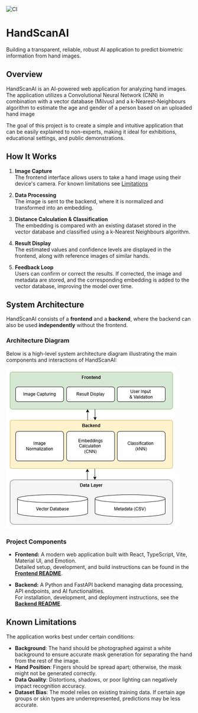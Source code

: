![CI](https://github.com/ZDDduesseldorf/HandScanAI/actions/workflows/ci.yml/badge.svg?branch=main)

# HandScanAI

Building a transparent, reliable, robust AI application to predict biometric information from hand images.

## Overview

HandScanAI is an AI-powered web application for analyzing hand images. The application utilizes a Convolutional Neural Network (CNN) in combination with a vector database (Milvus) and a k-Nearest-Neighbours algorithm to estimate the age and gender of a person based on an uploaded hand image

The goal of this project is to create a simple and intuitive application that can be easily explained to non-experts, making it ideal for exhibitions, educational settings, and public demonstrations.

## How It Works

1. **Image Capture**  
   The frontend interface allows users to take a hand image using their device's camera. For known limitations see [Limitations](#known-limitations)


2. **Data Processing**  
   The image is sent to the backend, where it is normalized and transformed into an embedding.

3. **Distance Calculation & Classification**  
   The embedding is compared with an existing dataset stored in the vector database and classified using a k-Nearest Neighbours algorithm. 

4. **Result Display**  
   The estimated values and confidence levels are displayed in the frontend, along with reference images of similar hands.

5. **Feedback Loop**  
   Users can confirm or correct the results. If corrected, the image and metadata are stored, and the corresponding embedding is added to the vector database, improving the model over time.

## System Architecture

HandScanAI consists of a **frontend** and a **backend**, where the backend can also be used **independently** without the frontend.  

### **Architecture Diagram**
Below is a high-level system architecture diagram illustrating the main components and interactions of HandScanAI:

![HandScanAI Architecture](readme_data/HandScanAIArchitecture.png)

### Project Components

- **Frontend:** A modern web application built with React, TypeScript, Vite, Material UI, and Emotion.  
  Detailed setup, development, and build instructions can be found in the **[Frontend README](frontend/README.md)**.

- **Backend:** A Python and FastAPI backend managing data processing, API endpoints, and AI functionalities.  
  For installation, development, and deployment instructions, see the **[Backend README](backend/README.md)**.


## Known Limitations

The application works best under certain conditions:

- **Background**: The hand should be photographed against a white background to ensure accurate mask generation for separating the hand from the rest of the image.
- **Hand Position**: Fingers should be spread apart; otherwise, the mask might not be generated correctly.
- **Data Quality**: Distortions, shadows, or poor lighting can negatively impact recognition accuracy.
- **Dataset Bias**: The model relies on existing training data. If certain age groups or skin types are underrepresented, predictions may be less accurate.

